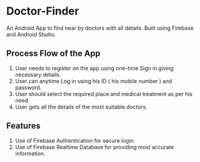 # Doctor-Finder
An Android App to find near by doctors with all details. Built using Firebase and Android Studio.

## Process Flow of the App
1) User needs to register on the app using one-time Sign in giving necessary details.
2) User can anytime Log in using his ID ( his mobile number ) and password.
3) User should select the required place and medical treatment as per his need.
4) User gets all the details of the most suitable doctors.

## Features
1) Use of Firebase Authentication for secure login.
2) Use of Firebase Realtime Database for providing most accurate information.
